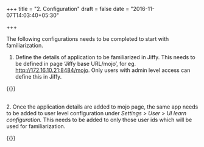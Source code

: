 +++
title = "2. Configuration"
draft = false
date = "2016-11-07T14:03:40+05:30"

+++

The following configurations needs to be completed to start with familiarization.

1. Define the details of application to be familiarized in Jiffy. This needs to be defined in page ‘Jiffy base URL/mojo’, for eg. http://172.16.10.21:8484/mojo. Only users with admin level access can define this in Jiffy.

{{<youtube Kc28sOIMNDg>}}

<br/>
2. Once the application details are added to mojo page, the same app needs to be added to user level configuration under <i>Settings > User > UI learn configuration.</i> This needs to be added to only those user ids which will be used for familiarization.

{{<youtube lzQcPlzPUlA>}}


